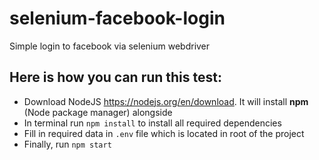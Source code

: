 # selenium-facebook-login
Simple login to facebook via selenium webdriver



## Here is how you can run this test:

- Download NodeJS https://nodejs.org/en/download. It will install **npm**  (Node package manager) alongside
- In terminal run `npm install` to install all required dependencies
- Fill in required data in `.env` file which is located in root of the project
- Finally, run `npm start`